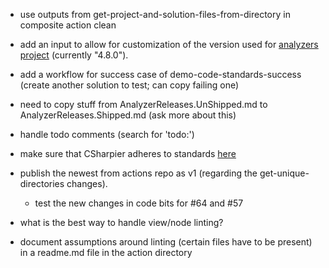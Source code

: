 - use outputs from get-project-and-solution-files-from-directory in composite action clean
- add an input to allow for customization of the version used for [analyzers project](dotnet/coding-standards/analyzers/CodingStandards.Analyzers/CodingStandards.Analyzers.csproj) (currently "4.8.0").
- add a workflow for success case of demo-code-standards-success (create another solution to test; can copy failing one)
- need to copy stuff from AnalyzerReleases.UnShipped.md to AnalyzerReleases.Shipped.md (ask more about this)
- handle todo comments (search for 'todo:')

- make sure that CSharpier adheres to standards [here](https://github.com/Now-Micro/CodeBits/blob/main/.github/copilot-instructions.md)
- publish the newest from actions repo as v1 (regarding the get-unique-directories changes).  
    - test the new changes in code bits for #64 and #57
- what is the best way to handle view/node linting?
- document assumptions around linting (certain files have to be present) in a readme.md file in the action directory